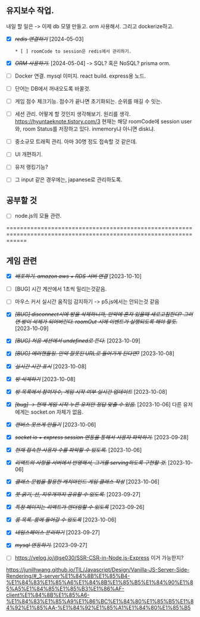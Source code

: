 ## 유지보수 작업.

내일 할 일은 -> 이제 db 모델 만들고. orm 사용해서. 그리고 dockerize하고.

- [x] ~~_redis 연결하기_~~ [2024-05-03]

      * [ ] roomCode to session은 redis에서 관리하기.

- [x] ~~_ORM 사용하기._~~ [2024-05-04]
      -> SQL? 혹은 NoSQL? prisma orm.

* [ ] Docker 연결. mysql 이미지. react build. express용 노드.

- [ ] 단어는 DB에서 꺼내오도록 바꿀것.

* [ ] 게임 점수 체크기능. 점수가 끝나면 초기화되는. 순위를 매길 수 잇는.

* [ ] 세션 관리. 어떻게 할 것인지 생각해보기. 원리를 생각. https://hyuntaeknote.tistory.com/3
      현재는 해당 roomCode에 session user와, room Status를 저장하고 있다.
      inmemory냐 아니면 disk냐.

- [ ] 중소규모 트래픽 관리. 아마 30명 정도 접속할 것 같은데.

* [ ] UI 개편하기.

* [ ] 유저 랭킹기능?

* [ ] 그 input 같은 경우에는, japanese로 관리하도록.

## 공부할 것

- [ ] node.js의 모듈 관련.

==================================================================================================================

## 게임 관련

- [x] ~~_배포하기. amazon aws + RDS 서버 연결_~~ [2023-10-10]

* [ ] [BUG] 시간 계산에서 1초씩 밀리는것같음.

* [ ] 마우스 커서 실시간 움직임 감지하기 -> p5.js에서는 안되는것 같음

- [x] ~~_[BUG] disconnect시에 방을 삭제하니까, 만약에 혼자 있을때 새로고침한다? 그러면 방이 삭제가 되어버린다. roomOut 시에 이벤트가 실행되도록 해야 할듯._~~ [2023-10-09]

- [x] ~~_[BUG] 처음 세션에서 undefined로 뜬다._~~ [2023-10-09]

* [x] ~~_[BUG] 에러핸들링. 만약 잘못된 URL로 들어가게 된다면?_~~ [2023-10-08]

* [x] ~~_실시간 시간 표시_~~ [2023-10-08]

* [x] ~~_방 삭제하기_~~ [2023-10-08]

* [x] ~~_방 목록에서 참여자수, 게임 시작 여부 실시간 업데이트_~~ [2023-10-08]

- [x] ~~_[bug] -> 현재 게임 시작 누른 유저만 정답 맞출 수 있음._~~ [2023-10-06]
      다른 유저에게는 socket.on 자체가 없음.

* [x] ~~_캔버스 못쓰게 만들기_~~ [2023-10-06]

* [x] ~~_socket io + express session 연동을 통해서 사용자 파악하기._~~ [2023-09-28]

- [x] ~~_현재 접속한 사용자 수를 파악할 수 있도록._~~ [2023-10-06]

- [x] ~~_리액트의 사항을 서버에서 반영해서, 그거를 serving하도록 구현할 것._~~ [2023-10-06]

* [x] ~~_클래스 문법을 활용한 캐치마인드 게임 클래스 작성_~~ [2023-10-06]

* [x] ~~_붓 굵기, 선, 지우개까지 공유할 수 있도록._~~ [2023-09-27]

- [x] ~~_특정 페이지는 리액트가 렌더링할 수 있도록_~~ [2023-09-26]

- [x] ~~_룸 목록. 룸에 들어갈 수 있도록_~~ [2023-10-06]

- [x] ~~_네임스페이스 분리하기_~~ [2023-09-27]

- [x] ~~_mysql 연동하기._~~ [2023-09-27]

- [ ] https://velog.io/@se030/SSR-CSR-in-Node.js-Express
      이거 가능한지?

https://junilhwang.github.io/TIL/Javascript/Design/Vanilla-JS-Server-Side-Rendering/#_3-server%E1%84%8B%E1%85%B4-%E1%84%83%E1%85%A6%E1%84%8B%E1%85%B5%E1%84%90%E1%85%A5%E1%84%85%E1%85%B3%E1%86%AF-client%E1%84%8B%E1%85%A6-%E1%84%83%E1%85%A9%E1%86%BC%E1%84%80%E1%85%B5%E1%84%92%E1%85%AA-%E1%84%92%E1%85%A1%E1%84%80%E1%85%B5
